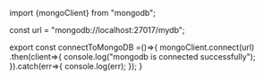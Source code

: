   import {mongoClient} from "mongodb";

const url = "mongodb://localhost:27017/mydb";

export const connectToMongoDB =()=>{
    mongoClient.connect(url)
    .then(client=>{
        console.log("mongodb is connected successfully");
    }).catch(err=>{
        console.log(err);
    });
}
